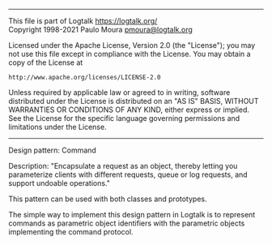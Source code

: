 ________________________________________________________________________

This file is part of Logtalk <https://logtalk.org/>  
Copyright 1998-2021 Paulo Moura <pmoura@logtalk.org>

Licensed under the Apache License, Version 2.0 (the "License");
you may not use this file except in compliance with the License.
You may obtain a copy of the License at

    http://www.apache.org/licenses/LICENSE-2.0

Unless required by applicable law or agreed to in writing, software
distributed under the License is distributed on an "AS IS" BASIS,
WITHOUT WARRANTIES OR CONDITIONS OF ANY KIND, either express or implied.
See the License for the specific language governing permissions and
limitations under the License.
________________________________________________________________________


Design pattern:
	Command

Description:
	"Encapsulate a request as an object, thereby letting you parameterize
	clients with different requests, queue or log requests, and support
	undoable operations."

This pattern can be used with both classes and prototypes.

The simple way to implement this design pattern in Logtalk is to represent
commands as parametric object identifiers with the parametric objects
implementing the command protocol.
